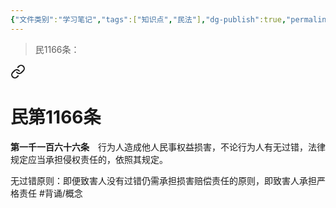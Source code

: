 ```yaml
---
{"文件类别":"学习笔记","tags":["知识点","民法"],"dg-publish":true,"permalink":"/学习笔记studyup/民法总论/无过错原则/","dgPassFrontmatter":true,"created":"2024-09-16T22:31:37.941+08:00","updated":"2024-10-28T12:05:16.639+08:00"}
---
```


>民1166条：
<div class="transclusion internal-embed is-loaded"><a class="markdown-embed-link" href="/////#t1166" aria-label="Open link"><svg xmlns="http://www.w3.org/2000/svg" width="24" height="24" viewBox="0 0 24 24" fill="none" stroke="currentColor" stroke-width="2" stroke-linecap="round" stroke-linejoin="round" class="svg-icon lucide-link"><path d="M10 13a5 5 0 0 0 7.54.54l3-3a5 5 0 0 0-7.07-7.07l-1.72 1.71"></path><path d="M14 11a5 5 0 0 0-7.54-.54l-3 3a5 5 0 0 0 7.07 7.07l1.71-1.71"></path></svg></a><div class="markdown-embed">

<div class="markdown-embed-title">

# 民第1166条

</div>


**第一千一百六十六条**　行为人造成他人民事权益损害，不论行为人有无过错，法律规定应当承担侵权责任的，依照其规定。 

</div></div>


无过错原则：即便致害人没有过错仍需承担损害赔偿责任的原则，即致害人承担严格责任 #背诵/概念 